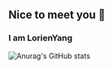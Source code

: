 ## Nice to meet you 👋
### I am LorienYang
![Anurag's GitHub stats](https://github-readme-stats.vercel.app/api?username=LorienYang)
